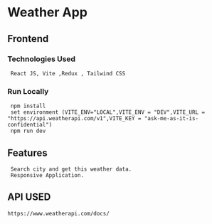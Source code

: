 # Weather App

## Frontend
  ### Technologies Used
     React JS, Vite ,Redux , Tailwind CSS
  ### Run Locally
     npm install
     set environment (VITE_ENV="LOCAL",VITE_ENV = "DEV",VITE_URL = "https://api.weatherapi.com/v1",VITE_KEY = "ask-me-as-it-is-confidential")
     npm run dev

## Features
     Search city and get this weather data.
     Responsive Application.

## API USED
    https://www.weatherapi.com/docs/
